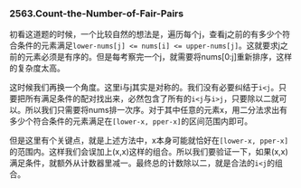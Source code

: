 ### 2563.Count-the-Number-of-Fair-Pairs

初看这道题的时候，一个比较自然的想法是，遍历每个j，查看j之前的有多少个符合条件的元素满足`lower-nums[j] <= nums[i] <= upper-nums[j]`。这就要求j之前的元素必须是有序的。但是每考察完一个j，就需要将nums[0:j]重新排序，这样的复杂度太高。

这时候我们再换一个角度。这里i与j其实是对称的。我们没有必要纠结于`i<j`。只要把所有满足条件的配对找出来，必然包含了所有的`i<j`与`i>j`，只要除以二就可以。所以我们只需要将nums排一次序。对于其中任意的元素x，用二分法求出有多少个符合条件的元素满足在`[lower-x, pper-x]`的区间范围内即可。

但是这里有个关键点，就是上述方法中，x本身可能就恰好在`[lower-x, pper-x]`的范围内。这样我们会误加上(x,x)这样的组合。所以我们要验证一下，如果(x,x)满足条件，就额外从计数器里减一。最终总的计数除以二，就是合法的`i<j`的组合。
